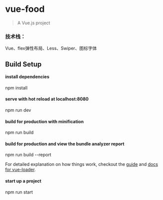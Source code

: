 # vue-food

> A Vue.js project

### 技术栈：
Vue、flex弹性布局、Less、Swiper、图标字体

## Build Setup

#### install dependencies
npm install

#### serve with hot reload at localhost:8080
npm run dev

#### build for production with minification
npm run build

#### build for production and view the bundle analyzer report
npm run build --report


For detailed explanation on how things work, checkout the [guide](http://vuejs-templates.github.io/webpack/) and [docs for vue-loader](http://vuejs.github.io/vue-loader).

#### start up a project
npm run start
